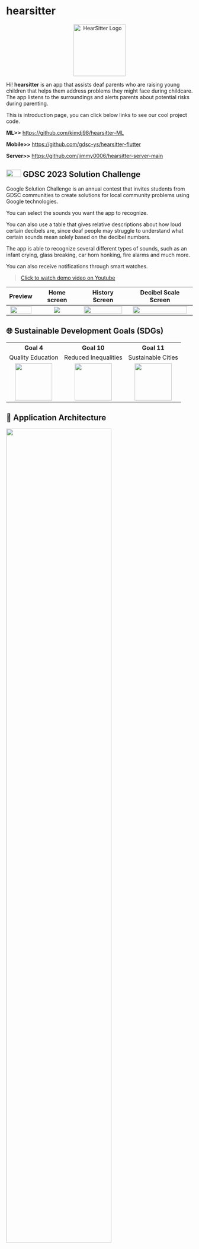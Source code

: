 # hearsitter

<p align="center">
<img src="https://user-images.githubusercontent.com/88659167/229131308-d658434a-cc34-46d0-a3da-4f2cb86272d0.png" width="140px" alt="HearSitter Logo" />
</p>

Hi! **hearsitter** is an app that assists deaf parents who are raising young children that helps them address problems they might face during childcare. The app listens to the surroundings and alerts parents about potential risks during parenting.

This is introduction page, you can click below links to see our cool project code.

**ML>>** https://github.com/kimdj98/hearsitter-ML

**Mobile>>** https://github.com/gdsc-ys/hearsitter-flutter

**Server>>** https://github.com/jimmy0006/hearsitter-server-main

## <img src="https://user-images.githubusercontent.com/88659167/229186972-d278f732-c164-4bb9-af27-f157d68303d0.png" width= "40" height="20"> GDSC 2023 Solution Challenge

Google Solution Challenge is an annual contest that invites students from GDSC communities to create solutions for local community problems using Google technologies.

You can select the sounds you want the app to recognize.

You can also use a table that gives relative descriptions about how loud certain decibels are, since deaf people may struggle to understand what certain sounds mean solely based on the decibel numbers.

The app is able to recognize several different types of sounds, such as an infant crying, glass breaking, car horn honking, fire alarms and much more.

You can also receive notifications through smart watches.

> [Click to watch demo video on Youtube](https://www.youtube.com/watch?v=pZBiAt61sQo)

|                                                            Preview                                                            |                                                    Home screen                                                    |                                                        History Screen                                                         |                                                     Decibel Scale Screen                                                      |
| :---------------------------------------------------------------------------------------------------------------------------: | :---------------------------------------------------------------------------------------------------------------: | :---------------------------------------------------------------------------------------------------------------------------: | :---------------------------------------------------------------------------------------------------------------------------: |
| <img src="https://user-images.githubusercontent.com/88659167/229133364-a701ac23-aea2-409a-9da2-9779c75bbaf2.gif" width='95%'> | <img src="https://user-images.githubusercontent.com/88659167/229136140-da524ef0-1077-4825-bdfd-f0a708de4377.jpg"> | <img src="https://user-images.githubusercontent.com/88659167/229135997-da398cfa-0041-447e-b955-cff420323fb6.jpg" width='95%'> | <img src="https://user-images.githubusercontent.com/88659167/229136318-85a5a405-0f1f-41f0-807e-f24a1e4014a3.jpg" width='95%'> |

## 🌐 Sustainable Development Goals (SDGs)

<table>
<tr>
<th>Goal 4</th>
<th>Goal 10</th>
<th>Goal 11</th>
</tr>
<tr>
<td align="center">Quality Education</td>
<td align="center">Reduced Inequalities</td>
<td align="center">Sustainable Cities</td>
</tr>
<tr>
<td align="center"><image src="https://user-images.githubusercontent.com/88659167/229183112-bf747fd6-0d2c-444c-b1c5-b2056d5f56f9.png"  width="100" height="100" ></td>
<td align="center"><image src="https://user-images.githubusercontent.com/88659167/229183050-c9550c55-9325-4906-b925-ce447253b165.png"  width="100" height="100"></td>
<td align="center"><image src="https://user-images.githubusercontent.com/88659167/229182972-35b04347-ff8c-4525-b837-34deda17a370.png"  width="100" height="100" ></td>
</tr>
</table>

## 📐 Application Architecture

<img src="https://user-images.githubusercontent.com/88659167/229185945-4c81ce5d-2742-48a5-9392-212e1008565c.png" width=75%>

We use Flutter to make mobile application, go Fiber to make main server, python Tensorflow to make ML server. Servers run on the Google Cloud Platform.

The mobile app sends the sound to server, received from the real-time audio stream in seconds.

The main server sends requests to series of ML server, balancing requests appropriately. Main server and ml sever connect via gRPC. And ml server made into a docker image, so easy to increase the number of ml servers.

The ml server analyzes this and delivers the results to the main server.

For classification task we used EfficientAT model. When choosing model the aspects we have focused on was speed and performance. Transformer has been a good choice for audio tagging performance, however it lacks in inference time. Instead, EfficientAT uses Knowledge Distillation from Transformers with lightweight CNN for fast inference time and high performance.

App store recieved result data in local DB using SQLite. App show data and display notifications.

## 🧑‍💻 Members

<table>
  <tr>
     <td align="center">
        <a href="https://github.com/kimdj98">
          <img src="https://avatars.githubusercontent.com/u/81472155?v=4" width="100px" alt=""/><br />
          <sub><b>DongJae Kim</b></sub>
        </a><br/>
        <a href="https://github.com/kimdj98/hearsitter-ML">        
            ML
        </a>
    </td>
    <td align="center">
        <a href="https://github.com/watchstep">
          <img src="https://avatars.githubusercontent.com/u/88659167?v=4" width="100px" alt=""/><br />
          <sub><b>Juii Kim</b></sub>
        </a><br/>
        <a href="https://github.com/gdsc-ys/hearsitter-flutter">        
           Mobile
        </a>
    </td>
    <td align="center">
        <a href="https://github.com/jimmy0006">
          <img src="https://avatars.githubusercontent.com/u/45549879?v=4" width="100px" style="border-radius:70%" alt=""/><br />
          <sub><b>YoungMin Jin</b></sub><br/>
        <a href="https://github.com/jimmy0006/hearsitter-server-main">        
            Server
        </a>
        </a>
    </td>
    <td align="center">
        <a href="https://github.com/mumwa">
          <img src="https://avatars.githubusercontent.com/u/13832137?v=4" width="100px" alt=""/><br />
          <sub><b>HyoJeong Park</b></sub>
        </a><br/>
        <a href="https://github.com/mumwa/hearsitter-landingpage">        
            Web Frontend
        </a>
    </td>
  </tr>
</table>

## 📧 Contact Us

Please email <gdsc.yonsei.hearsitter@gmail.com>
